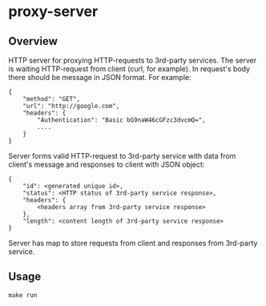 # proxy-server

## Overview
HTTP server for proxying HTTP-requests to 3rd-party services.
The server is waiting HTTP-request from client (curl, for example). In request's body there should be message in JSON format. 
For example:
```
{
    "method": "GET",
    "url": "http://google.com",
    "headers": {
        "Authentication": "Basic bG9naW46cGFzc3dvcmQ=",
        ....
    }
}
```
Server forms valid HTTP-request to 3rd-party service with data from client's message and responses to client with JSON object:
```
{
    "id": <generated unique id>,
    "status": <HTTP status of 3rd-party service response>,
    "headers": {
        <headers array from 3rd-party service response>
    },
    "length": <content length of 3rd-party service response>
}
```
Server has map to store requests from client and responses from 3rd-party service.

## Usage
```
make run
```
